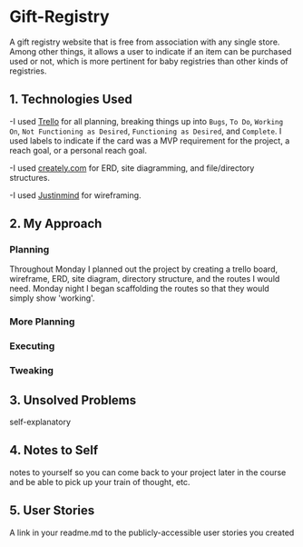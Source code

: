 # Gift-Registry
A gift registry website that is free from association with any single
store.  Among other things, it allows a user to indicate if an item can be
purchased used or not, which is more pertinent for baby registries than
other kinds of registries.

## 1. Technologies Used
-I used [Trello](https://trello.com/b/ANU4xu98) for all planning, breaking
things up into `Bugs`, `To Do`, `Working On`, `Not Functioning as Desired`,
`Functioning as Desired`, and `Complete`.  I used labels to indicate if the card
was a MVP requirement for the project, a reach goal, or a personal reach goal.

-I used [creately.com](https://creately.com/diagram/itubigp51/LcRG9WTAPfuFpacGpTrRA4cOFg%3D) for ERD, site diagramming, and file/directory structures.

-I used [Justinmind](https://www.justinmind.com/free-wireframing-tool) for wireframing.


## 2. My Approach
### Planning
Throughout Monday I planned out the project by creating a trello board,
wireframe, ERD, site diagram, directory structure, and the routes I would need.
Monday night I began scaffolding the routes so that they would simply show
'working'.  

### More Planning

### Executing

### Tweaking

## 3. Unsolved Problems
self-explanatory

## 4. Notes to Self
notes to yourself so you can come back to your project later in the course and be able to pick up your train of thought, etc.

## 5. User Stories
A link in your readme.md to the publicly-accessible user stories you created
